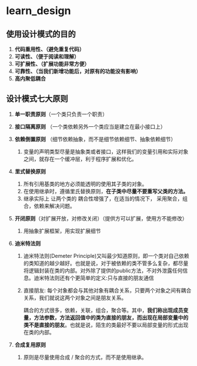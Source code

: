 # learn_design



## 使用设计模式的目的

1. **代码重用性、（避免重复代码）**
2. **可读性、（便于阅读和理解）**
3. **可扩展性、（扩展功能非常方便）**
4. **可靠性、（当我们新增功能后，对原有的功能没有影响）**
5. **高内聚低耦合**



## 设计模式七大原则

1. **单一职责原则**（一个类只负责一个职责）

2. **接口隔离原则** （一个类依赖另外一个类应当是建立在最小接口上）

3. **依赖倒置原则** （细节依赖抽象，而不是细节依赖细节、抽象依赖细节）

   1. 变量的声明类型尽量是抽象类或者接口，这样我们的变量引用和实际对象之间，就存在一个缓冲层，利于程序扩展和优化。

4. **里式替换原则**

   1. 所有引用基类的地方必须能透明的使用其子类的对象。
   2. 在使用继承时，遵循里氏替换原则，**在子类中尽量不要重写父类的方法。**
   3. 继承实际上 让两个类的 耦合性增强了，在适当的情况下， 采用聚合，组合，依赖来解决问题。

5. **开闭原则**（对扩展开放，对修改关闭）（提供方可以扩展，使用方不能修改）

   1. 用抽象扩展框架，用实现扩展细节

6. **迪米特法则**

   1. 迪米特法则(Demeter Principle)又叫最少知道原则，即一个类对自己依赖的类知道的越少越好。也就是说，对于被依赖的类不管多么复杂，都尽量将逻辑封装在类的内部。对外除了提供的public方法，不对外泄露任何信息。迪米特法则还有个更简单的定义:只与直接的朋友通信

   2. 直接朋友: 每个对象都会与其他对象有耦合关系，只要两个对象之间有耦合关系，我们就说这两个对象之间是朋友关系。

      耦合的方式很多，依赖，关联，组合，聚合等。其中，**我们称出现成员变量，方法参数，方法返回值中的类为直接的朋友，而出现在局部变量中的类不是直接的朋友**。也就是说，陌生的类最好不要以局部变量的形式出现在类的内部。

7. **合成复用原则**

   1. 原则是尽量使用合成 / 聚合的方式，而不是使用继承。
